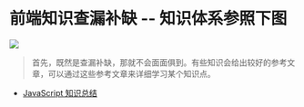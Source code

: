 # 前端知识查漏补缺 -- 知识体系参照下图

![](https://s2.ax1x.com/2019/02/25/kI8xr8.md.png)

> 首先，既然是查漏补缺，那就不会面面俱到。有些知识会给出较好的参考文章，可以通过这些参考文章来详细学习某个知识点。

- [JavaScript 知识总结](https://github.com/liuyib/study-note/tree/master/JavaScript/%E5%89%8D%E7%AB%AF%E9%9D%A2%E8%AF%95%E4%B9%8B%E9%81%93)
